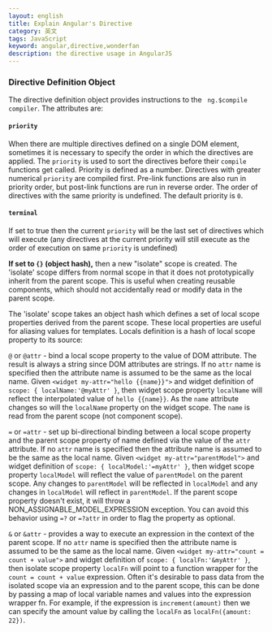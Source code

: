 ```yaml
---
layout: english
title: Explain Angular's Directive
category: 英文
tags: JavaScript
keyword: angular,directive,wonderfan
description: the directive usage in AngularJS
---
```


### Directive Definition Object

The directive definition object provides instructions to the ` ng.$compile  compiler`. The attributes are:

#### `priority`
When there are multiple directives defined on a single DOM element, sometimes it
is necessary to specify the order in which the directives are applied. The `priority` is used
to sort the directives before their `compile` functions get called. Priority is defined as a
number. Directives with greater numerical `priority` are compiled first. Pre-link functions
are also run in priority order, but post-link functions are run in reverse order. The order
of directives with the same priority is undefined. The default priority is `0`.

#### `terminal`
If set to true then the current `priority` will be the last set of directives
which will execute (any directives at the current priority will still execute
as the order of execution on same `priority` is undefined)

**If set to `{}` (object hash),** then a new "isolate" scope is created. The 'isolate' scope differs from
normal scope in that it does not prototypically inherit from the parent scope. This is useful
when creating reusable components, which should not accidentally read or modify data in the
parent scope.

The 'isolate' scope takes an object hash which defines a set of local scope properties
derived from the parent scope. These local properties are useful for aliasing values for
templates. Locals definition is a hash of local scope property to its source:

`@` or `@attr` - bind a local scope property to the value of DOM attribute. The result is
always a string since DOM attributes are strings. If no `attr` name is specified  then the
attribute name is assumed to be the same as the local name.
Given `<widget my-attr="hello {{name}}">` and widget definition
of `scope: { localName:'@myAttr' }`, then widget scope property `localName` will reflect
the interpolated value of `hello {{name}}`. As the `name` attribute changes so will the
`localName` property on the widget scope. The `name` is read from the parent scope (not
component scope).

`=` or `=attr` - set up bi-directional binding between a local scope property and the
parent scope property of name defined via the value of the `attr` attribute. If no `attr`
name is specified then the attribute name is assumed to be the same as the local name.
Given `<widget my-attr="parentModel">` and widget definition of
`scope: { localModel:'=myAttr' }`, then widget scope property `localModel` will reflect the
value of `parentModel` on the parent scope. Any changes to `parentModel` will be reflected
in `localModel` and any changes in `localModel` will reflect in `parentModel`. If the parent
scope property doesn't exist, it will throw a NON_ASSIGNABLE_MODEL_EXPRESSION exception. You
can avoid this behavior using `=?` or `=?attr` in order to flag the property as optional.

`&` or `&attr` - provides a way to execute an expression in the context of the parent scope.
If no `attr` name is specified then the attribute name is assumed to be the same as the
local name. Given `<widget my-attr="count = count + value">` and widget definition of
`scope: { localFn:'&myAttr' }`, then isolate scope property `localFn` will point to
a function wrapper for the `count = count + value` expression. Often it's desirable to
pass data from the isolated scope via an expression and to the parent scope, this can be
done by passing a map of local variable names and values into the expression wrapper fn.
For example, if the expression is `increment(amount)` then we can specify the amount value
by calling the `localFn` as `localFn({amount: 22})`.


